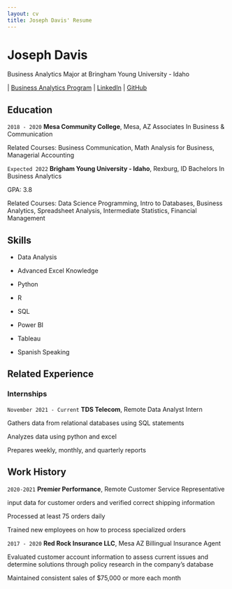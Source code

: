 ```yaml
---
layout: cv
title: Joseph Davis' Resume
---
```

# Joseph Davis
Business Analytics Major at Bringham Young University - Idaho

<div id="webaddress">
| <a href="https://www.byui.edu/majors/business-analytics-(bs)l">Business Analytics Program</a>
| <a href="www.linkedin.com/in/joseph-davis-18144a1b9">LinkedIn</a>
| <a href="https://github.com/jdavis6549">GitHub</a>
</div>

<!-- https://www.monique.tech/the-art-of-markdown -->

## Education

`2018 - 2020`
__Mesa Community College__, Mesa, AZ
Associates In Business & Communication

Related Courses: Business Communication, Math Analysis for Business, Managerial Accounting

`Expected 2022`
__Brigham Young University - Idaho__, Rexburg, ID
Bachelors In Business Analytics

GPA: 3.8

Related Courses: Data Science Programming, Intro to Databases, Business Analytics, Spreadsheet Analysis, Intermediate Statistics, Financial Management

## Skills

- Data Analysis 

- Advanced Excel Knowledge

- Python

- R

- SQL

- Power BI

- Tableau

- Spanish Speaking


## Related Experience

### Internships

`November 2021 - Current`
__TDS Telecom__, Remote
Data Analyst Intern

Gathers data from relational databases using SQL statements

Analyzes data using python and excel

Prepares weekly, monthly, and quarterly reports

## Work History

`2020-2021`
__Premier Performance__, Remote
Customer Service Representative

input data for customer orders and verified correct shipping information

Processed at least 75 orders daily

Trained new employees on how to process specialized orders


`2017 - 2020`
__Red Rock Insurance LLC__, Mesa AZ
Billingual Insurance Agent

Evaluated customer account information to assess current issues and determine solutions through policy research in the company’s database 

Maintained consistent sales of $75,000 or more each month

<!-- ### Footer

Last updated: May 2013 -->


